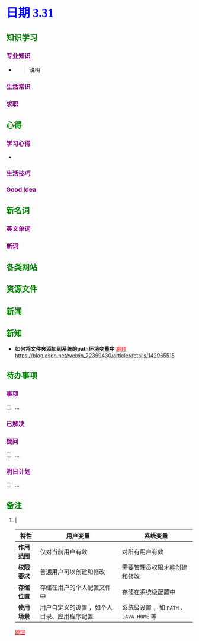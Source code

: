 ## <font color = blue face=楷体 size=6>日期 3.31 </font>

## <font color = green>知识学习 </font>
### <font color = purple>专业知识 </font>
+ 
   > <font color = o> 说明 </font>
### <font color = purple>生活常识 </font>

### <font color = purple>求职 </font>



## <font color = green>心得 </font>
### <font color = purple>学习心得 </font>
+ 
### <font color = purple>生活技巧 </font>

### <font color = purple>Good Idea </font>



## <font color = green>新名词 </font>
### <font color = purple>英文单词 </font>
### <font color = purple>新词 </font>



## <font color = green>各类网站 </font>


## <font color = green>资源文件 </font>


## <font color = green>新闻 </font>


## <font color = green>新知 </font>
+ **如何将文件夹添加到系统的path环境变量中** <a id ="01-1">[<font color = red>跳转</font>](#01-2)
	https://blog.csdn.net/weixin_72399430/article/details/142965515
	

## <font color = green>待办事项 </font>
### <font color = purple>事项 </font>
- [ ] ...
### <font color = purple>已解决 </font>
### <font color = purple>疑问 </font>
- [ ] ...
### <font color = purple>明日计划 </font>
- [ ] ...


## <font color = green>备注 </font>
  1. |<a id ="01-2"><table>
                                        <thead>
                                            <tr>
                                                <th>特性</th>
                                                <th>用户变量</th>
                                                <th>系统变量</th>
                                            </tr>
                                        </thead>
                                        <tbody>
                                            <tr>
                                                <td>
                                                    <strong>作用范围</strong>
                                                </td>
                                                <td>仅对当前用户有效</td>
                                                <td>对所有用户有效</td>
                                            </tr>
                                            <tr>
                                                <td>
                                                    <strong>权限要求</strong>
                                                </td>
                                                <td>普通用户可以创建和修改</td>
                                                <td>需要管理员权限才能创建和修改</td>
                                            </tr>
                                            <tr>
                                                <td>
                                                    <strong>存储位置</strong>
                                                </td>
                                                <td>存储在用户的个人配置文件中</td>
                                                <td>存储在系统级配置中</td>
                                            </tr>
                                            <tr>
                                                <td>
                                                    <strong>使用场景</strong>
                                                </td>
                                                <td>用户自定义的设置 &#xff0c;如个人目录、应用程序配置</td>
                                                <td>
                                                    系统级设置 &#xff0c;如 <code>PATH</code>
                                                    、<code>JAVA_HOME</code>
                                                    等
                                                </td>
                                            </tr>
                                        </tbody>
                                    </table>[<font color = red>跳回</font>](#01-1)

<!--stackedit_data:
eyJoaXN0b3J5IjpbLTY1ODYwNDkxMCwxODEyMDc3NDQyLC0zNT
g2MDU1ODMsMTc2MDQ0MjQ4OSwtMjA0NzQ2ODg4MSwtMTU5Njg0
MTg0LDIzNjkxOTIzN119
-->